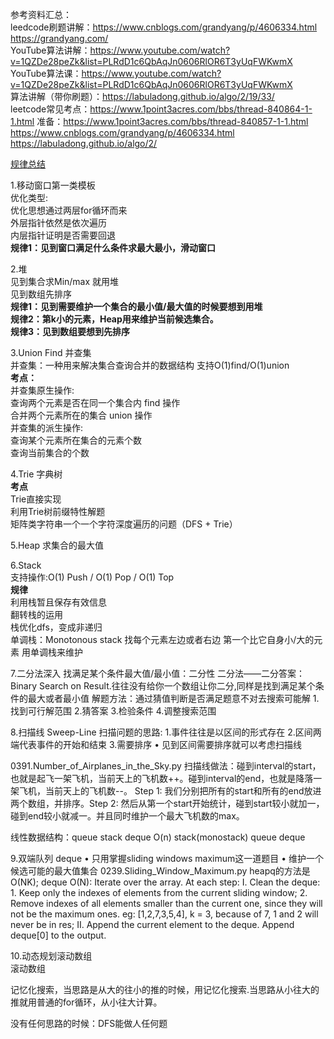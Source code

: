 参考资料汇总：<br>
leedcode刷题讲解：https://www.cnblogs.com/grandyang/p/4606334.html  https://grandyang.com/<br>
YouTube算法讲解：https://www.youtube.com/watch?v=1QZDe28peZk&list=PLRdD1c6QbAqJn0606RlOR6T3yUqFWKwmX   <br>
YouTube算法课：https://www.youtube.com/watch?v=1QZDe28peZk&list=PLRdD1c6QbAqJn0606RlOR6T3yUqFWKwmX   <br>
算法讲解（带你刷题）：https://labuladong.github.io/algo/2/19/33/    <br>
leetcode常见考点：https://www.1point3acres.com/bbs/thread-840864-1-1.html
准备：https://www.1point3acres.com/bbs/thread-840857-1-1.html
https://www.cnblogs.com/grandyang/p/4606334.html
https://labuladong.github.io/algo/2/

[规律总结]()

1.移动窗口第一类模板 <br>
优化类型: <br>
  优化思想通过两层for循环而来  <br>
  外层指针依然是依次遍历  <br>
  内层指针证明是否需要回退 <br>
**规律1：见到窗口满足什么条件求最大最小，滑动窗口**

2.堆  <br>
见到集合求Min/max 就用堆  <br>
见到数组先排序  <br>
  **规律1：见到需要维护一个集合的最小值/最大值的时候要想到用堆**   <br>
  **规律2：第k小的元素，Heap用来维护当前候选集合。**  <br>
  **规律3：见到数组要想到先排序**   <br>

3.Union Find 并查集 <br>
并查集：一种用来解决集合查询合并的数据结构 支持O(1)find/O(1)union  <br>
**考点：**   <br>
并查集原生操作:   <br>
  查询两个元素是否在同一个集合内 find 操作   <br>
  合并两个元素所在的集合 union 操作  <br>
并查集的派生操作:   <br>
  查询某个元素所在集合的元素个数   <br>
  查询当前集合的个数   <br>

4.Trie 字典树   <br>
**考点**   <br>
Trie直接实现   <br>
利用Trie树前缀特性解题   <br>
矩阵类字符串一个一个字符深度遍历的问题（DFS + Trie）   <br>
  
5.Heap
求集合的最大值

6.Stack  <br>
支持操作:O(1) Push / O(1) Pop / O(1) Top   <br>
**规律**   <br>
 利用栈暂且保存有效信息   <br>
 翻转栈的运用   <br>
 栈优化dfs，变成非递归   <br>
 单调栈：Monotonous stack 找每个元素左边或者右边 第一个比它自身小/大的元素 用单调栈来维护   <br>
 
7.二分法深入
找满足某个条件最大值/最小值：二分性
二分法——二分答案：Binary Search on Result.往往没有给你一个数组让你二分,同样是找到满足某个条件的最大或者最小值
解题方法：通过猜值判断是否满足题意不对去搜索可能解 1.找到可行解范围 2.猜答案 3.检验条件 4.调整搜索范围
 
8.扫描线  Sweep-Line
扫描问题的思路: 1.事件往往是以区间的形式存在 2.区间两端代表事件的开始和结束 3.需要排序
• 见到区间需要排序就可以考虑扫描线
 
0391.Number_of_Airplanes_in_the_Sky.py
扫描线做法：碰到interval的start，也就是起飞一架飞机，当前天上的飞机数++。碰到interval的end，也就是降落一架飞机，当前天上的飞机数--。 Step 1: 我们分别把所有的start和所有的end放进两个数组，并排序。Step 2: 然后从第一个start开始统计，碰到start较小就加一，碰到end较小就减一。并且同时维护一个最大飞机数的max。

线性数据结构：queue stack deque
O(n) stack(monostack) queue deque

9.双端队列 deque
• 只用掌握sliding windows maximum这一道题目 • 维护一个候选可能的最大值集合
0239.Sliding_Window_Maximum.py
heapq的方法是O(NK); deque O(N): Iterate over the array. At each step: I. Clean the deque: 1. Keep only the indexes of elements from the current sliding window; 2. Remove indexes of all elements smaller than the current one, since they will not be the maximum ones. eg: [1,2,7,3,5,4], k = 3, because of 7, 1 and 2 will never be in res; II. Append the current element to the deque. Append deque[0] to the output.

10.动态规划滚动数组  
滚动数组
 
记忆化搜索，当思路是从大的往小的推的时候，用记忆化搜索.当思路从小往大的推就用普通的for循环，从小往大计算。

没有任何思路的时候：DFS能做人任何题
